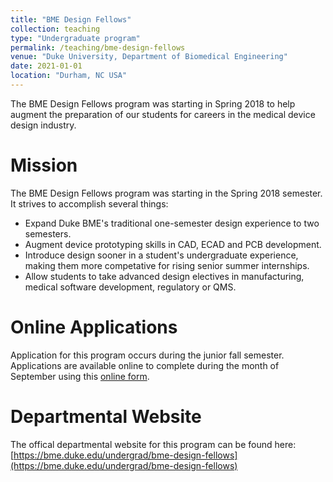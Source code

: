```yaml
---
title: "BME Design Fellows"
collection: teaching
type: "Undergraduate program"
permalink: /teaching/bme-design-fellows
venue: "Duke University, Department of Biomedical Engineering"
date: 2021-01-01
location: "Durham, NC USA"
---
```


The BME Design Fellows program was starting in Spring 2018 to help augment
the preparation of our students for careers in the medical device design
industry.

# Mission
The BME Design Fellows program was starting in the Spring 2018 semester.  It strives to accomplish several things:
* Expand Duke BME's traditional one-semester design experience to two semesters.
* Augment device prototyping skills in CAD, ECAD and PCB development.
* Introduce design sooner in a student's undergraduate experience, making them more competative for rising senior summer internships.
* Allow students to take advanced design electives in manufacturing, medical software development, regulatory or QMS.

# Online Applications
Application for this program occurs during the junior fall semester.  Applications are available online to complete during the month of September using this [online form](bme-design-fellows-application.palmeri.io).

# Departmental Website
The offical departmental website for this program can be found here: [https://bme.duke.edu/undergrad/bme-design-fellows](https://bme.duke.edu/undergrad/bme-design-fellows)
